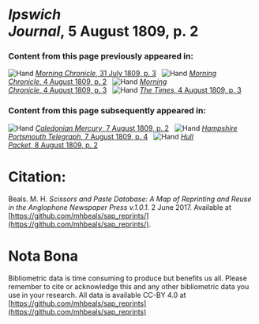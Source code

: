 # *Ipswich Journal*, 5 August 1809, p. 2  
  
### Content from this page previously appeared in:  
![Hand](http://scissorsandpaste.net/wp-content/uploads/2017/06/smallhandpointer.png) [*Morning Chronicle*, 31 July 1809, p. 3](https://mhbeals.github.io/sap_html/Morning-Chronicle/Morning-Chronicle-31-July-1809-p-3)  
![Hand](http://scissorsandpaste.net/wp-content/uploads/2017/06/smallhandpointer.png) [*Morning Chronicle*, 4 August 1809, p. 2](https://mhbeals.github.io/sap_html/Morning-Chronicle/Morning-Chronicle-4-August-1809-p-2)  
![Hand](http://scissorsandpaste.net/wp-content/uploads/2017/06/smallhandpointer.png) [*Morning Chronicle*, 4 August 1809, p. 3](https://mhbeals.github.io/sap_html/Morning-Chronicle/Morning-Chronicle-4-August-1809-p-3)  
![Hand](http://scissorsandpaste.net/wp-content/uploads/2017/06/smallhandpointer.png) [*The Times*, 4 August 1809, p. 3](https://mhbeals.github.io/sap_html/The-Times/The-Times-4-August-1809-p-3)  
  
### Content from this page subsequently appeared in:  
![Hand](http://scissorsandpaste.net/wp-content/uploads/2017/06/smallhandpointer.png) [*Caledonian Mercury*, 7 August 1809, p. 2](https://mhbeals.github.io/sap_html/Caledonian-Mercury/Caledonian-Mercury-7-August-1809-p-2)  
![Hand](http://scissorsandpaste.net/wp-content/uploads/2017/06/smallhandpointer.png) [*Hampshire Portsmouth Telegraph*, 7 August 1809, p. 4](https://mhbeals.github.io/sap_html/Hampshire-Portsmouth-Telegraph/Hampshire-Portsmouth-Telegraph-7-August-1809-p-4)  
![Hand](http://scissorsandpaste.net/wp-content/uploads/2017/06/smallhandpointer.png) [*Hull Packet*, 8 August 1809, p. 2](https://mhbeals.github.io/sap_html/Hull-Packet/Hull-Packet-8-August-1809-p-2)  


# Citation: 

Beals. M. H. *Scissors and Paste Database: A Map of Reprinting and Reuse in the Anglophone Newspaper Press v.1.0.1.* 2 June 2017. Available at [https://github.com/mhbeals/sap_reprints/](https://github.com/mhbeals/sap_reprints/). 

# Nota Bona

Bibliometric data is time consuming to produce but benefits us all. Please remember to cite or acknowledge this and any other bibliometric data you use in your research. All data is available CC-BY 4.0 at [https://github.com/mhbeals/sap_reprints](https://github.com/mhbeals/sap_reprints)